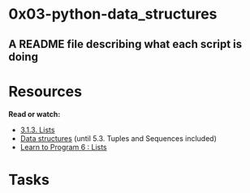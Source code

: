# 0x03-python-data_structures

## A README file describing what each script is doing

# Resources
__Read or watch:__

 * [3.1.3. Lists](https://docs.python.org/3/tutorial/introduction.html#lists)
 * [Data structures](https://docs.python.org/3/tutorial/datastructures.html) (until 5.3. Tuples and Sequences included)
 * [Learn to Program 6 : Lists](https://www.youtube.com/watch?v=A1HUzrvS-Pw)
 ##

# Tasks
#
